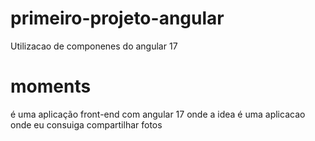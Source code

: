 # primeiro-projeto-angular 
Utilizacao de componenes do angular 17

# moments 
é uma aplicação  front-end com angular 17 onde a idea é uma aplicacao onde eu consuiga compartilhar fotos
